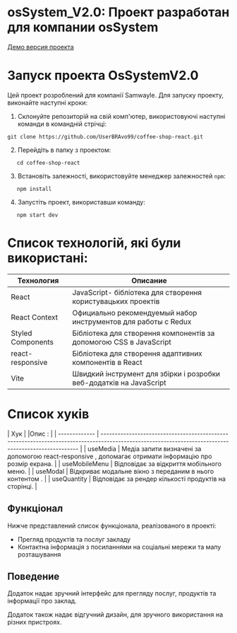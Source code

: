 # osSystem_V2.0: Проект разработан для компании osSystem

[Демо версия проекта](https://os-system-v2.vercel.app/)

# Запуск проекта OsSystemV2.0

Цей проект розроблений для компанії Samwayle. Для запуску проекту, виконайте наступні кроки:

1. Склонуйте репозиторій на свій комп'ютер, використовуючі наступні команди в командній стрічці:

```
git clone https://github.com/UserBRAvo99/coffee-shop-react.git
```

2. Перейдіть в папку з проектом:

```
   cd coffee-shop-react
```

3. Встановіть залежності, використовуйте менеджер залежностей `npm`:

```
   npm install
```

4. Запустіть проект, використавши команду:

```
   npm start dev
```

# Список технологій, які були використані:

| Технология        | Описание                                                            |
| ----------------- | ------------------------------------------------------------------- |
| React             | JavaScript- бібліотека для створення користувацьких проектів        |
| React Context     | Официально рекомендуемый набор инструментов для работы с Redux      |
| Styled Components | Бібліотека для створення компонентів за допомогою CSS в JavaScript  |
| react-responsive  | Бібліотека для створення адаптивних компонентів в React             |
| Vite              | Швидкий інструмент для збірки і розробки веб-додатків на JavaScript |

# Список хуків

| Хук |
|Опис : |
| ------------- | ---------------------------------------------------------------------------------------------------------------------------------------------------- |
| useMedia | Медіа запити визначені за допомогою react-responsive , допомагає отримати інформацію про розмір екрана. |
| useMobileMenu | Відповідає за відкриття мобільного меню. |
| useModal | Відкриває модальне вікно з переданим в нього контентом . |
| useQuantity | Відповідає за рендер кількості продуктів на сторінці. |

## Функціонал

Нижче представлений список функціонала, реалізованого в проекті:

- Прегляд продуктів та послуг закладу
- Контактна інформація з посиланнями на соціальні мережи та мапу розташування

## Поведение

Додаток надає зручний інтерфейс для прегляду послуг, продуктів та інформації про заклад.

Додаток також надає відгучний дизайн, для зручного використання на різних пристроях.
